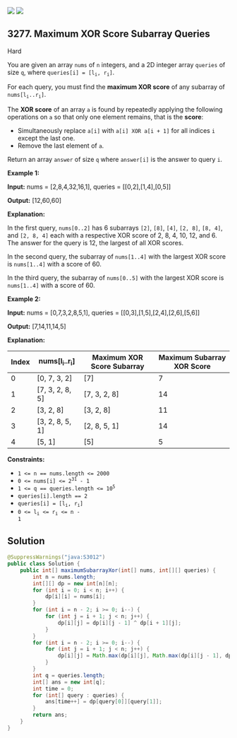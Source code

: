 [![](https://img.shields.io/github/stars/javadev/LeetCode-in-Java?label=Stars&style=flat-square)](https://github.com/javadev/LeetCode-in-Java)
[![](https://img.shields.io/github/forks/javadev/LeetCode-in-Java?label=Fork%20me%20on%20GitHub%20&style=flat-square)](https://github.com/javadev/LeetCode-in-Java/fork)

## 3277\. Maximum XOR Score Subarray Queries

Hard

You are given an array `nums` of `n` integers, and a 2D integer array `queries` of size `q`, where <code>queries[i] = [l<sub>i</sub>, r<sub>i</sub>]</code>.

For each query, you must find the **maximum XOR score** of any subarray of <code>nums[l<sub>i</sub>..r<sub>i</sub>]</code>.

The **XOR score** of an array `a` is found by repeatedly applying the following operations on `a` so that only one element remains, that is the **score**:

*   Simultaneously replace `a[i]` with `a[i] XOR a[i + 1]` for all indices `i` except the last one.
*   Remove the last element of `a`.

Return an array `answer` of size `q` where `answer[i]` is the answer to query `i`.

**Example 1:**

**Input:** nums = [2,8,4,32,16,1], queries = \[\[0,2],[1,4],[0,5]]

**Output:** [12,60,60]

**Explanation:**

In the first query, `nums[0..2]` has 6 subarrays `[2]`, `[8]`, `[4]`, `[2, 8]`, `[8, 4]`, and `[2, 8, 4]` each with a respective XOR score of 2, 8, 4, 10, 12, and 6. The answer for the query is 12, the largest of all XOR scores.

In the second query, the subarray of `nums[1..4]` with the largest XOR score is `nums[1..4]` with a score of 60.

In the third query, the subarray of `nums[0..5]` with the largest XOR score is `nums[1..4]` with a score of 60.

**Example 2:**

**Input:** nums = [0,7,3,2,8,5,1], queries = \[\[0,3],[1,5],[2,4],[2,6],[5,6]]

**Output:** [7,14,11,14,5]

**Explanation:**

| Index | nums[l<sub>i</sub>..r<sub>i</sub>] | Maximum XOR Score Subarray | Maximum Subarray XOR Score |
|-------|-----------------------------------|----------------------------|-----------------------------|
| 0     | [0, 7, 3, 2]                      | [7]                        | 7                           |
| 1     | [7, 3, 2, 8, 5]                   | [7, 3, 2, 8]               | 14                          |
| 2     | [3, 2, 8]                         | [3, 2, 8]                  | 11                          |
| 3     | [3, 2, 8, 5, 1]                   | [2, 8, 5, 1]               | 14                          |
| 4     | [5, 1]                            | [5]                        | 5                           |

**Constraints:**

*   `1 <= n == nums.length <= 2000`
*   <code>0 <= nums[i] <= 2<sup>31</sup> - 1</code>
*   <code>1 <= q == queries.length <= 10<sup>5</sup></code>
*   `queries[i].length == 2`
*   <code>queries[i] = [l<sub>i</sub>, r<sub>i</sub>]</code>
*   <code>0 <= l<sub>i</sub> <= r<sub>i</sub> <= n - 1</code>

## Solution

```java
@SuppressWarnings("java:S3012")
public class Solution {
    public int[] maximumSubarrayXor(int[] nums, int[][] queries) {
        int n = nums.length;
        int[][] dp = new int[n][n];
        for (int i = 0; i < n; i++) {
            dp[i][i] = nums[i];
        }
        for (int i = n - 2; i >= 0; i--) {
            for (int j = i + 1; j < n; j++) {
                dp[i][j] = dp[i][j - 1] ^ dp[i + 1][j];
            }
        }
        for (int i = n - 2; i >= 0; i--) {
            for (int j = i + 1; j < n; j++) {
                dp[i][j] = Math.max(dp[i][j], Math.max(dp[i][j - 1], dp[i + 1][j]));
            }
        }
        int q = queries.length;
        int[] ans = new int[q];
        int time = 0;
        for (int[] query : queries) {
            ans[time++] = dp[query[0]][query[1]];
        }
        return ans;
    }
}
```